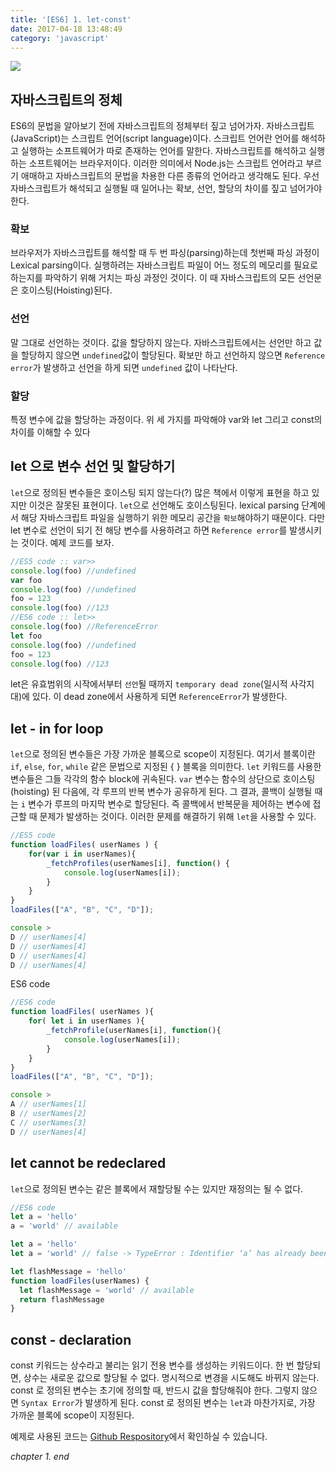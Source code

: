 ```yaml
---
title: '[ES6] 1. let-const'
date: 2017-04-18 13:48:49
category: 'javascript'
---
```


![](/images/javascript_es6.png)

## 자바스크립트의 정체

ES6의 문법을 알아보기 전에 자바스크립트의 정체부터 짚고 넘어가자. 자바스크립트(JavaScript)는 스크립트 언어(script language)이다. 스크립트 언어란 언어를 해석하고 실행하는 소프트웨어가 따로 존재하는 언어를 말한다. 자바스크립트를 해석하고 실행하는 소프트웨어는 브라우저이다. 이러한 의미에서 Node.js는 스크립트 언어라고 부르기 애매하고 자바스크립트의 문법을 차용한 다른 종류의 언어라고 생각해도 된다. 우선 자바스크립트가 해석되고 실행될 때 일어나는 확보, 선언, 할당의 차이를 짚고 넘어가야 한다.

### 확보

브라우저가 자바스크립트를 해석할 때 두 번 파싱(parsing)하는데 첫번째 파싱 과정이 Lexical parsing이다. 실행하려는 자바스크립트 파일이 어느 정도의 메모리를 필요로 하는지를 파악하기 위해 거치는 파싱 과정인 것이다. 이 때 자바스크립트의 모든 선언문은 호이스팅(Hoisting)된다.

### 선언

말 그대로 선언하는 것이다. 값을 할당하지 않는다. 자바스크립트에서는 선언만 하고 값을 할당하지 않으면 `undefined`값이 할당된다. 확보만 하고 선언하지 않으면 `Reference error`가 발생하고 선언을 하게 되면 `undefined` 값이 나타난다.

### 할당

특정 변수에 값을 할당하는 과정이다. 위 세 가지를 파악해야 var와 let 그리고 const의 차이를 이해할 수 있다

## let 으로 변수 선언 및 할당하기

`let`으로 정의된 변수들은 호이스팅 되지 않는다(?) 많은 책에서 이렇게 표현을 하고 있지만 이것은 잘못된 표현이다. `let`으로 선언해도 호이스팅된다. lexical parsing 단계에서 해당 자바스크립트 파일을 실행하기 위한 메모리 공간을 `확보`해야하기 때문이다. 다만 let 변수로 선언이 되기 전 해당 변수를 사용하려고 하면 `Reference error`를 발생시키는 것이다. 예제 코드를 보자.

```js
//ES5 code :: var>>
console.log(foo) //undefined
var foo
console.log(foo) //undefined
foo = 123
console.log(foo) //123
//ES6 code :: let>>
console.log(foo) //ReferenceError
let foo
console.log(foo) //undefined
foo = 123
console.log(foo) //123
```

let은 유효범위의 시작에서부터 `선언`될 때까지 `temporary dead zone`(일시적 사각지대)에 있다. 이 dead zone에서 사용하게 되면 `ReferenceError`가 발생한다.

## let - in for loop

`let`으로 정의된 변수들은 가장 가까운 블록으로 scope이 지정된다. 여기서 블록이란 `if`, `else`, `for`, `while` 같은 문법으로 지정된 { } 블록을 의미한다. `let` 키워드를 사용한 변수들은 그들 각각의 함수 block에 귀속된다. `var` 변수는 함수의 상단으로 호이스팅(hoisting) 된 다음에, 각 루프의 반복 변수가 공유하게 된다. 그 결과, 콜백이 실행될 때는 `i` 변수가 루프의 마지막 변수로 할당된다. 즉 콜백에서 반복문을 제어하는 변수에 접근할 때 문제가 발생하는 것이다. 이러한 문제를 해결하기 위해 `let`을 사용할 수 있다.

```js
//ES5 code
function loadFiles( userNames ) {
    for(var i in userNames){
        _fetchProfiles(userNames[i], function() {
            console.log(userNames[i]);
        }
    }
}
loadFiles(["A", "B", "C", "D"]);

console >
D // userNames[4]
D // userNames[4]
D // userNames[4]
D // userNames[4]
```

ES6 code

```js
//ES6 code
function loadFiles( userNames ){
    for( let i in userNames ){
        _fetchProfile(userNames[i], function(){
            console.log(userNames[i]);
        }
    }
}
loadFiles(["A", "B", "C", "D"]);

console >
A // userNames[1]
B // userNames[2]
C // userNames[3]
D // userNames[4]
```

## let cannot be redeclared

`let`으로 정의된 변수는 같은 블록에서 재할당될 수는 있지만 재정의는 될 수 없다.

```js
//ES6 code
let a = 'hello'
a = 'world' // available

let a = 'hello'
let a = 'world' // false -> TypeError : Identifier ‘a’ has already been declared

let flashMessage = 'hello'
function loadFiles(userNames) {
  let flashMessage = 'world' // available
  return flashMessage
}
```

## const - declaration

const 키워드는 상수라고 불리는 읽기 전용 변수를 생성하는 키워드이다. 한 번 할당되면, 상수는 새로운 값으로 할당될 수 없다. 명시적으로 변경을 시도해도 바뀌지 않는다. const 로 정의된 변수는 초기에 정의할 때, 반드시 값을 할당해줘야 한다. 그렇지 않으면 `Syntax Error`가 발생하게 된다. const 로 정의된 변수는 `let`과 마찬가지로, 가장 가까운 블록에 scope이 지정된다.

예제로 사용된 코드는 [Github Respository](https://github.com/JaeYeopHan/ECMAScript6_study)에서 확인하실 수 있습니다.

_chapter 1. end_
